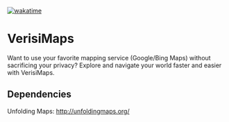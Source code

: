 [![wakatime](https://wakatime.com/badge/github/Verisimilitude11/IntelliMaps.svg)](https://wakatime.com/badge/github/Verisimilitude11/IntelliMaps)

# VerisiMaps
 Want to use your favorite mapping service (Google/Bing Maps) without sacrificing your privacy? Explore and navigate your world faster and easier with VerisiMaps.

## Dependencies
Unfolding Maps: http://unfoldingmaps.org/
